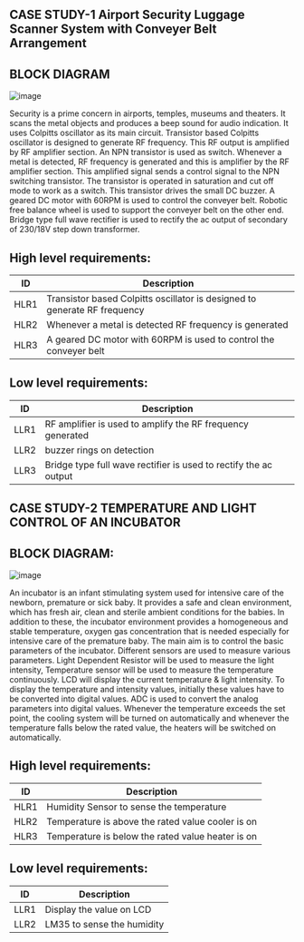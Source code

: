 ## CASE STUDY-1  Airport Security Luggage Scanner System with Conveyer Belt Arrangement

## BLOCK DIAGRAM
![image](https://user-images.githubusercontent.com/46954351/154845376-717ec531-e1a4-4ad7-99ff-a83eea942365.png)





Security is a prime concern in airports, temples, museums and theaters. 
It scans the metal objects and produces a beep sound for audio indication.
It uses Colpitts oscillator as its main circuit. Transistor based Colpitts oscillator is designed to generate RF frequency. 
This RF output is amplified by RF amplifier section. An NPN transistor is used as switch. 
Whenever a metal is detected, RF frequency is generated and this is amplifier by the RF amplifier section. 
This amplified signal sends a control signal to the NPN switching transistor. 
The transistor is operated in saturation and cut off mode to work as a switch.
This transistor drives the small DC buzzer. A geared DC motor with 60RPM is used to control the conveyer belt. 
Robotic free balance wheel is used to support the conveyer belt on the other end.
Bridge type full wave rectifier is used to rectify the ac output of secondary of 230/18V step down transformer. 



## High level requirements:
|ID	| Description|
|----|-----------|
|HLR1|Transistor based Colpitts oscillator is designed to generate RF frequency| 
|HLR2	|Whenever a metal is detected  RF frequency is generated |
|HLR3	|A geared DC motor with 60RPM is used to control the conveyer belt |


## Low level requirements:
|ID |	Description|
|----|-----------|
|LLR1|RF amplifier is used to amplify the RF frequency generated|
|LLR2	|buzzer rings on detection  |
|LLR3|Bridge type full wave rectifier is used to rectify the ac output|















## CASE STUDY-2  TEMPERATURE AND LIGHT CONTROL OF AN INCUBATOR

## BLOCK DIAGRAM:
![image](https://user-images.githubusercontent.com/46954351/154846011-4580d7d3-fce0-4741-8cf1-722220458225.png)





An incubator is an infant stimulating system used for intensive care of the newborn, premature or sick baby.
It provides a safe and clean environment, which has fresh air, clean and sterile ambient conditions for the babies. 
In addition to these, the incubator environment provides a homogeneous and stable temperature, oxygen gas concentration that is needed especially for intensive care of the premature baby.
The main aim is to control the basic parameters of the incubator. Different sensors are used to measure various parameters. 
Light Dependent Resistor will be used to measure the light intensity, Temperature sensor will be used to measure the temperature continuously. 
LCD will display the current temperature & light intensity.
To display the temperature and intensity values, initially these values have to be converted into digital values. ADC is used to convert the analog parameters into digital values.
Whenever the temperature exceeds the set point, the cooling system will be turned on automatically and whenever the temperature falls below the rated value, the heaters will be switched on automatically. 


## High level requirements:
|ID	| Description|
|----|-----------|
|HLR1|Humidity Sensor to sense the temperature| 
|HLR2	|Temperature is above the rated value cooler is on |
|HLR3	|Temperature is below the rated value heater is on |

## Low level requirements:
|ID |	Description|
|----|-----------|
|LLR1|Display the value on LCD|
|LLR2	|LM35 to sense the humidity|













